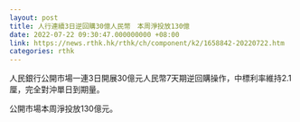 ```yaml
---
layout: post
title: 人行連續3日逆回購30億人民幣　本周淨投放130億
date: 2022-07-22 09:30:47.000000000 +08:00
link: https://news.rthk.hk/rthk/ch/component/k2/1658842-20220722.htm
categories: rthk
---
```


人民銀行公開市場一連3日開展30億元人民幣7天期逆回購操作，中標利率維持2.1厘，完全對沖單日到期量。

公開市場本周淨投放130億元。
